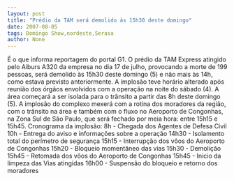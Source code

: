 ```yaml
---
layout: post
title: "Prédio da TAM será demolido às 15h30 deste domingo"
date: 2007-08-05
tags: Domingo Show,nordeste,Serasa
author: None
---
```

&Eacute; o que informa reportagem do portal G1. O pr&eacute;dio da TAM Express atingido pelo Aiburs A320 da empresa no dia 17 de julho, provocando a morte de 199 pessoas, ser&aacute; demolido &agrave;s 15h30 deste domingo (5) e n&atilde;o mais &agrave;s 14h, como estava previsto anteriormente. 
A implos&atilde;o teve hor&aacute;rio alterado ap&oacute;s reuni&atilde;o dos &oacute;rg&atilde;os envolvidos com a opera&ccedil;&atilde;o na noite do s&aacute;bado (4). A &aacute;rea come&ccedil;ar&aacute; a ser isolada para o tr&acirc;nsito a partir das 8h deste domingo (5).
A implos&atilde;o do complexo mexer&aacute; com a rotina dos moradores da regi&atilde;o, com o tr&acirc;nsito na &aacute;rea e tamb&eacute;m com o fluxo no Aeroporto de Congonhas, na Zona Sul de S&atilde;o Paulo, que ser&aacute; fechado por meia hora: entre 15h15 e 15h45.
Cronograma da implos&atilde;o:
8h - Chegada dos Agentes de Defesa Civil 
10h - Entrega do aviso e informa&ccedil;&otilde;es sobre a opera&ccedil;&atilde;o 
14h30 - Isolamento total do per&iacute;metro de seguran&ccedil;a 
15h15 - Interrup&ccedil;&atilde;o dos v&ocirc;os do Aeroporto de Congonhas 
15h20 - Bloqueio moment&acirc;neo das vias 
15h30 - Demoli&ccedil;&atilde;o 
15h45 - Retomada dos v&ocirc;os do Aeroporto de Congonhas 
15h45 - Inicio da limpeza das Vias atingidas 
16h00 - Suspens&atilde;o do bloqueio e retorno dos moradores 